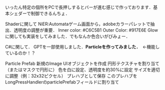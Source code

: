いったん特定の個所をPCで長押しするとバーが進む感じで作っております．基本シェダーで制御できるんちょ．

Shaderに関して
  NiER:Automataゲーム画面から，adobeカラーパレットで抽出．透明度の調整が重要．
  Inner color: #C6C5B1 
  Outer Color: #917E6E
  Glowに関しても実装をしてみました．でもなんか色合いがびみょー．

C#に関して．
GPTを一部使用しました．**Particleを作ってみました．**　←機能しているのか！？

Particle Prefab
  新規のImage UIオブジェクトを作成
  円形テクスチャを割り当て（またはマスクで円形に）
  色を白に設定、透明度を約30%に設定
  サイズを適切に調整（例：32x32ピクセル）
  プレハブとして保存
  このプレハブをLongPressHandlerのparticlePrefabフィールドに割り当て

  
